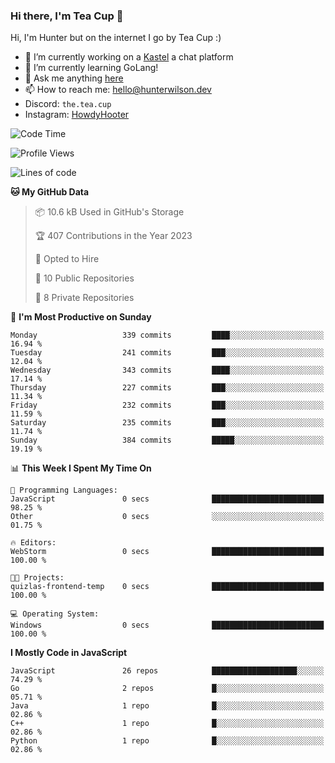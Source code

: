 ### Hi there, I'm Tea Cup 👋 

Hi, I'm Hunter but on the internet I go by Tea Cup :)

- 🔭 I’m currently working on a [Kastel](https://github.com/Kastelll) a chat platform
- 🌱 I’m currently learning GoLang!
- 💬 Ask me anything [here](https://github.com/TheTeaCup/TheTeaCup/issues)
- 📫 How to reach me: [hello@hunterwilson.dev](mailto:hello@hunterwilson.dev)
- Discord: `the.tea.cup`
- Instagram: [HowdyHooter](https://instagram.com/HowdyHooter)

<!--START_SECTION:waka-->
![Code Time](http://img.shields.io/badge/Code%20Time-322%20hrs%2049%20mins-blue)

![Profile Views](http://img.shields.io/badge/Profile%20Views-2-blue)

![Lines of code](https://img.shields.io/badge/From%20Hello%20World%20I%27ve%20Written-741.2%20thousand%20lines%20of%20code-blue)

**🐱 My GitHub Data** 

> 📦 10.6 kB Used in GitHub's Storage 
 > 
> 🏆 407 Contributions in the Year 2023
 > 
> 💼 Opted to Hire
 > 
> 📜 10 Public Repositories 
 > 
> 🔑 8 Private Repositories 
 > 
📅 **I'm Most Productive on Sunday** 

```text
Monday                   339 commits         ████░░░░░░░░░░░░░░░░░░░░░   16.94 % 
Tuesday                  241 commits         ███░░░░░░░░░░░░░░░░░░░░░░   12.04 % 
Wednesday                343 commits         ████░░░░░░░░░░░░░░░░░░░░░   17.14 % 
Thursday                 227 commits         ███░░░░░░░░░░░░░░░░░░░░░░   11.34 % 
Friday                   232 commits         ███░░░░░░░░░░░░░░░░░░░░░░   11.59 % 
Saturday                 235 commits         ███░░░░░░░░░░░░░░░░░░░░░░   11.74 % 
Sunday                   384 commits         █████░░░░░░░░░░░░░░░░░░░░   19.19 % 
```


📊 **This Week I Spent My Time On** 

```text
💬 Programming Languages: 
JavaScript               0 secs              █████████████████████████   98.25 % 
Other                    0 secs              ░░░░░░░░░░░░░░░░░░░░░░░░░   01.75 % 

🔥 Editors: 
WebStorm                 0 secs              █████████████████████████   100.00 % 

🐱‍💻 Projects: 
quizlas-frontend-temp    0 secs              █████████████████████████   100.00 % 

💻 Operating System: 
Windows                  0 secs              █████████████████████████   100.00 % 
```

**I Mostly Code in JavaScript** 

```text
JavaScript               26 repos            ███████████████████░░░░░░   74.29 % 
Go                       2 repos             █░░░░░░░░░░░░░░░░░░░░░░░░   05.71 % 
Java                     1 repo              █░░░░░░░░░░░░░░░░░░░░░░░░   02.86 % 
C++                      1 repo              █░░░░░░░░░░░░░░░░░░░░░░░░   02.86 % 
Python                   1 repo              █░░░░░░░░░░░░░░░░░░░░░░░░   02.86 % 
```




<!--END_SECTION:waka-->
